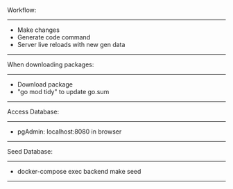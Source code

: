 Workflow: 

---
 - Make changes
 - Generate code command
 - Server live reloads with new gen data
---

When downloading packages: 

---
 - Download package
 - "go mod tidy" to update go.sum
---

Access Database:

---
 - pgAdmin: localhost:8080 in browser
---

Seed Database:

---
 - docker-compose exec backend make seed
---